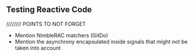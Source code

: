 ## Testing Reactive Code



//////// POINTS TO NOT FORGET
- Mention NimbleRAC matchers (GitDo)
- Mention the asynchrony encapsulated inside signals that might not be taken into account
